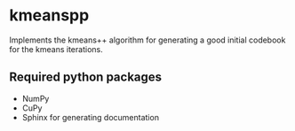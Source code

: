 # kmeanspp

Implements the kmeans++ algorithm for generating a good initial codebook for the kmeans iterations.

## Required python packages
- NumPy
- CuPy
- Sphinx for generating documentation
